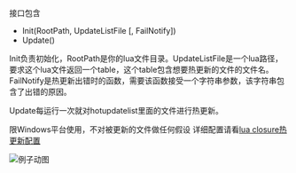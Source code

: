 接口包含
- Init(RootPath, UpdateListFile [, FailNotify])
- Update()

Init负责初始化，RootPath是你的lua文件目录。UpdateListFile是一个lua路径，要求这个lua文件返回一个table，这个table包含想要热更新的文件的文件名。FailNotify是热更新出错时的函数，需要该函数接受一个字符串参数，该字符串包含了出错的原因。

Update每运行一次就对hotupdatelist里面的文件进行热更新。

限Windows平台使用，不对被更新的文件做任何假设
详细配置请看[lua closure热更新配置](http://asqbtcupid.github.io/hotupdte-implement/)




![例子动图](https://raw.githubusercontent.com/asqbtcupid/asqbtcupid.github.com/master/images/hotupdate-example.gif)
